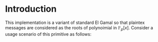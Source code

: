 # Introduction

This implementation is a variant of standard El Gamal so that plaintex messages are considered as the roots of polynoimial in $\mathbb{F}_p[x]$.
Consider a usage scenario of this primitive as follows:

